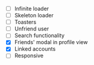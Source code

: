 - [ ] Infinite loader
- [ ] Skeleton loader
- [ ] Toasters
- [ ] Unfriend user
- [ ] Search functionality
- [X] Friends' modal in profile view
- [X] Linked accounts
- [ ] Responsive

